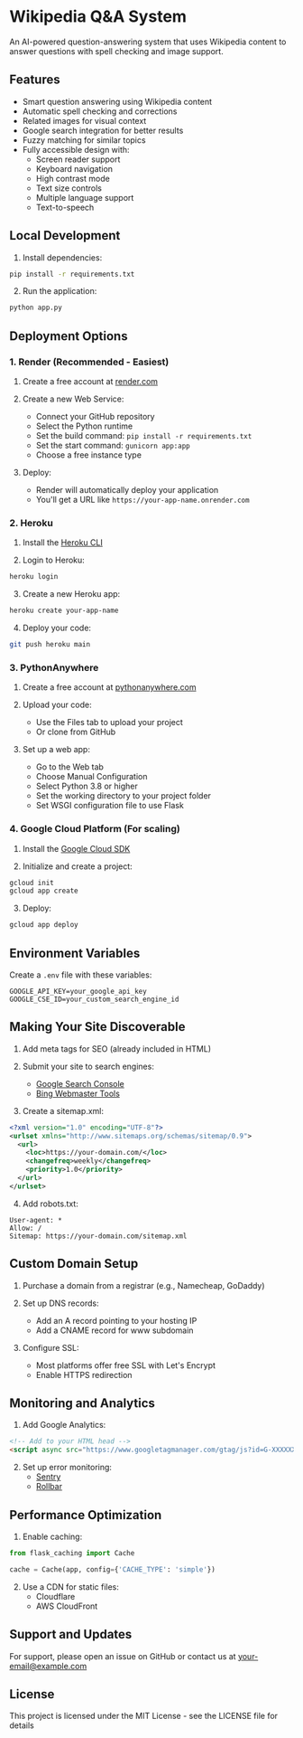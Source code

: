 # Wikipedia Q&A System

An AI-powered question-answering system that uses Wikipedia content to answer questions with spell checking and image support.

## Features
- Smart question answering using Wikipedia content
- Automatic spell checking and corrections
- Related images for visual context
- Google search integration for better results
- Fuzzy matching for similar topics
- Fully accessible design with:
  - Screen reader support
  - Keyboard navigation
  - High contrast mode
  - Text size controls
  - Multiple language support
  - Text-to-speech

## Local Development

1. Install dependencies:
```bash
pip install -r requirements.txt
```

2. Run the application:
```bash
python app.py
```

## Deployment Options

### 1. Render (Recommended - Easiest)

1. Create a free account at [render.com](https://render.com)

2. Create a new Web Service:
   - Connect your GitHub repository
   - Select the Python runtime
   - Set the build command: `pip install -r requirements.txt`
   - Set the start command: `gunicorn app:app`
   - Choose a free instance type

3. Deploy:
   - Render will automatically deploy your application
   - You'll get a URL like `https://your-app-name.onrender.com`

### 2. Heroku

1. Install the [Heroku CLI](https://devcenter.heroku.com/articles/heroku-cli)

2. Login to Heroku:
```bash
heroku login
```

3. Create a new Heroku app:
```bash
heroku create your-app-name
```

4. Deploy your code:
```bash
git push heroku main
```

### 3. PythonAnywhere

1. Create a free account at [pythonanywhere.com](https://www.pythonanywhere.com)

2. Upload your code:
   - Use the Files tab to upload your project
   - Or clone from GitHub

3. Set up a web app:
   - Go to the Web tab
   - Choose Manual Configuration
   - Select Python 3.8 or higher
   - Set the working directory to your project folder
   - Set WSGI configuration file to use Flask

### 4. Google Cloud Platform (For scaling)

1. Install the [Google Cloud SDK](https://cloud.google.com/sdk/docs/install)

2. Initialize and create a project:
```bash
gcloud init
gcloud app create
```

3. Deploy:
```bash
gcloud app deploy
```

## Environment Variables

Create a `.env` file with these variables:
```
GOOGLE_API_KEY=your_google_api_key
GOOGLE_CSE_ID=your_custom_search_engine_id
```

## Making Your Site Discoverable

1. Add meta tags for SEO (already included in HTML)

2. Submit your site to search engines:
   - [Google Search Console](https://search.google.com/search-console)
   - [Bing Webmaster Tools](https://www.bing.com/webmasters)

3. Create a sitemap.xml:
```xml
<?xml version="1.0" encoding="UTF-8"?>
<urlset xmlns="http://www.sitemaps.org/schemas/sitemap/0.9">
  <url>
    <loc>https://your-domain.com/</loc>
    <changefreq>weekly</changefreq>
    <priority>1.0</priority>
  </url>
</urlset>
```

4. Add robots.txt:
```
User-agent: *
Allow: /
Sitemap: https://your-domain.com/sitemap.xml
```

## Custom Domain Setup

1. Purchase a domain from a registrar (e.g., Namecheap, GoDaddy)

2. Set up DNS records:
   - Add an A record pointing to your hosting IP
   - Add a CNAME record for www subdomain

3. Configure SSL:
   - Most platforms offer free SSL with Let's Encrypt
   - Enable HTTPS redirection

## Monitoring and Analytics

1. Add Google Analytics:
```html
<!-- Add to your HTML head -->
<script async src="https://www.googletagmanager.com/gtag/js?id=G-XXXXXXXXXX"></script>
```

2. Set up error monitoring:
   - [Sentry](https://sentry.io)
   - [Rollbar](https://rollbar.com)

## Performance Optimization

1. Enable caching:
```python
from flask_caching import Cache

cache = Cache(app, config={'CACHE_TYPE': 'simple'})
```

2. Use a CDN for static files:
   - Cloudflare
   - AWS CloudFront

## Support and Updates

For support, please open an issue on GitHub or contact us at your-email@example.com

## License

This project is licensed under the MIT License - see the LICENSE file for details
